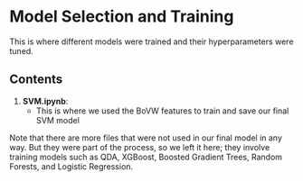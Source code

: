 # Model Selection and Training

This is where different models were trained and their hyperparameters were tuned.

## Contents

1. **SVM.ipynb**:
   - This is where we used the BoVW features to train and save our final SVM model

Note that there are more files that were not used in our final model in any way. But they were part of the process, so we left it here; they involve training models such as QDA, XGBoost, Boosted Gradient Trees, Random Forests, and Logistic Regression.

